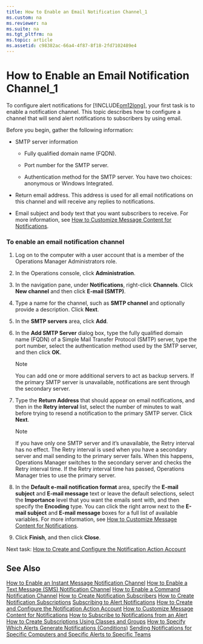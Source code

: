 ```yaml
---
title: How to Enable an Email Notification Channel_1
ms.custom: na
ms.reviewer: na
ms.suite: na
ms.tgt_pltfrm: na
ms.topic: article
ms.assetid: c98382ac-66a4-4f87-8f18-2fd7102489e4
---
```

# How to Enable an Email Notification Channel_1
To configure alert notifications for [!INCLUDE[om12long](./Token/om12long_md.md)], your first task is to enable a notification channel. This topic describes how to configure a channel that will send alert notifications to subscribers by using email.

Before you begin, gather the following information:

-   SMTP server information

    -   Fully qualified domain name \(FQDN\).

    -   Port number for the SMTP server.

    -   Authentication method for the SMTP server. You have two choices: anonymous or Windows Integrated.

-   Return email address. This address is used for all email notifications on this channel and will receive any replies to notifications.

-   Email subject and body text that you want subscribers to receive. For more information, see [How to Customize Message Content for Notifications](./How-to-Customize-Message-Content-for-Notifications.md).

### To enable an email notification channel

1.  Log on to the computer with a user account that is a member of the Operations Manager Administrators role.

2.  In the Operations console, click **Administration**.

3.  In the navigation pane, under **Notifications**, right\-click **Channels**. Click **New channel** and then click **E\-mail \(SMTP\)**.

4.  Type a name for the channel, such as **SMTP channel** and optionally provide a description. Click **Next**.

5.  In the **SMTP servers** area, click **Add**.

6.  In the **Add SMTP Server** dialog box, type the fully qualified domain name \(FQDN\) of a Simple Mail Transfer Protocol \(SMTP\) server, type the port number, select the authentication method used by the SMTP server, and then click **OK**.

    > [!NOTE]
    > You can add one or more additional servers to act as backup servers. If the primary SMTP server is unavailable, notifications are sent through the secondary server.

7.  Type the **Return Address** that should appear on email notifications, and then in the **Retry interval** list, select the number of minutes to wait before trying to resend a notification to the primary SMTP server. Click **Next**.

    > [!NOTE]
    > If you have only one SMTP server and it’s unavailable, the Retry interval has no effect. The Retry interval is used when you have a secondary server and mail sending to the primary server fails. When this happens, Operations Manager switches to the secondary server and checks the Retry interval time. If the Retry interval time has passed, Operations Manager tries to use the primary server.

8.  In the **Default e\-mail notification format** area, specify the **E\-mail subject** and **E\-mail message** text or leave the default selections, select the **Importance** level that you want the emails sent with, and then specify the **Encoding** type. You can click the right arrow next to the **E\-mail subject** and **E\-mail message** boxes for a full list of available variables. For more information, see [How to Customize Message Content for Notifications](./How-to-Customize-Message-Content-for-Notifications.md).

9. Click **Finish**, and then click **Close**.

Next task: [How to Create and Configure the Notification Action Account](./How-to-Create-and-Configure-the-Notification-Action-Account.md)

## See Also
[How to Enable an Instant Message Notification Channel](./How-to-Enable-an-Instant-Message-Notification-Channel.md)
[How to Enable a Text Message &#40;SMS&#41; Notification Channel](./How-to-Enable-a-Text-Message--SMS--Notification-Channel.md)
[How to Enable a Command Notification Channel](./How-to-Enable-a-Command-Notification-Channel.md)
[How to Create Notification Subscribers](./How-to-Create-Notification-Subscribers.md)
[How to Create Notification Subscriptions](./How-to-Create-Notification-Subscriptions.md)
[Subscribing to Alert Notifications](./Subscribing-to-Alert-Notifications.md)
[How to Create and Configure the Notification Action Account](./How-to-Create-and-Configure-the-Notification-Action-Account.md)
[How to Customize Message Content for Notifications](./How-to-Customize-Message-Content-for-Notifications.md)
[How to Subscribe to Notifications from an Alert](./How-to-Subscribe-to-Notifications-from-an-Alert.md)
[How to Create Subscriptions Using Classes and Groups](./How-to-Create-Subscriptions-Using-Classes-and-Groups.md)
[How to Specify Which Alerts Generate Notifications &#40;Conditions&#41;](./How-to-Specify-Which-Alerts-Generate-Notifications--Conditions-.md)
[Sending Notifications for Specific Computers and Specific Alerts to Specific Teams](./Sending-Notifications-for-Specific-Computers-and-Specific-Alerts-to-Specific-Teams.md)


